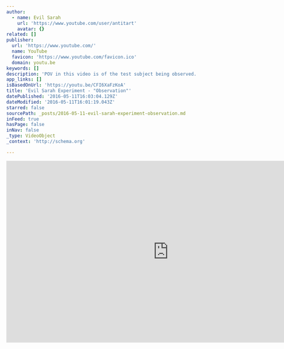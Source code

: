 ```yaml
---
author:
  - name: Evil Sarah
    url: 'https://www.youtube.com/user/antitart'
    avatar: {}
related: []
publisher:
  url: 'https://www.youtube.com/'
  name: YouTube
  favicon: 'https://www.youtube.com/favicon.ico'
  domain: youtu.be
keywords: []
description: 'POV in this video is of the test subject being observed. Ambient background or sexy psychedelic trip... your choice. http://www.evilsarah.com'
app_links: []
isBasedOnUrl: 'https://youtu.be/CFI6XaFzKoA'
title: 'Evil Sarah Experiment - "Observation"'
datePublished: '2016-05-11T16:03:04.129Z'
dateModified: '2016-05-11T16:01:19.043Z'
starred: false
sourcePath: _posts/2016-05-11-evil-sarah-experiment-observation.md
inFeed: true
hasPage: false
inNav: false
_type: VideoObject
_context: 'http://schema.org'

---
```

<iframe src="https://cdn.embedly.com/widgets/media.html?src=https%3A%2F%2Fwww.youtube.com%2Fembed%2FCFI6XaFzKoA%3Ffeature%3Doembed&amp;url=http%3A%2F%2Fwww.youtube.com%2Fwatch%3Fv%3DCFI6XaFzKoA&amp;image=https%3A%2F%2Fi.ytimg.com%2Fvi%2FCFI6XaFzKoA%2Fhqdefault.jpg&amp;key=b7d04c9b404c499eba89ee7072e1c4f7&amp;type=text%2Fhtml&amp;schema=youtube" width="854" height="480" scrolling="no" frameborder="0" allowfullscreen="" style=""></iframe>